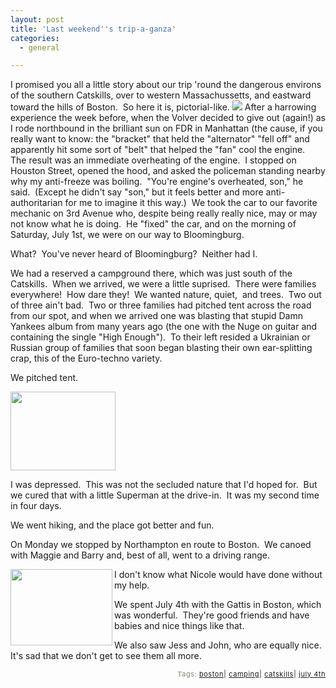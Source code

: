 ```yaml
---
layout: post
title: 'Last weekend''s trip-a-ganza'
categories:
  - general

---
```


I promised you all a little story about our trip 'round the dangerous environs of the southern Catskills, over to western Massachussetts, and eastward toward the hills of Boston.  So here it is, pictorial-like.
<a href="http://flickr.com/photos/94755749@N00/182924108" title="Our fearless Volvo"><img border="0" src="http://static.flickr.com/64/182924108_574f9cf204_m.jpg" /></a>
After a harrowing experience the week before, when the Volver decided to give out (again!) as I rode northbound in the brilliant sun on FDR in Manhattan (the cause, if you really want to know: the "bracket" that held the "alternator" "fell off" and apparently hit some sort of "belt" that helped the "fan" cool the engine.  The result was an immediate overheating of the engine.  I stopped on Houston Street, opened the hood, and asked the policeman standing nearby why my anti-freeze was boiling.  "You're engine's overheated, son," he said.  (Except he didn't say "son," but it feels better and more anti-authoritarian for me to imagine it this way.)  We took the car to our favorite mechanic on 3rd Avenue who, despite being really really nice, may or may not know what he is doing.  He "fixed" the car, and on the morning of Saturday, July 1st, we were on our way to Bloomingburg.

What?  You've never heard of Bloomingburg?  Neither had I.

We had a reserved a campground there, which was just south of the Catskills.  When we arrived, we were a little suprised.  There were families everywhere!  How dare they!  We wanted nature, quiet,  and trees.  Two out of three ain't bad.  Two or three families had pitched tent across the road from our spot, and when we arrived one was blasting that stupid Damn Yankees album from many years ago (the one with the Nuge on guitar and containing the single "High Enough").   To their left resided a Ukrainian or Russian group of families that soon began blasting their own ear-splitting crap, this of the Euro-techno variety.

We pitched tent.

<a href="http://flickr.com/photos/94755749@N00/182923975" title="Our fearless tent"><img width="168" height="126" border="0" src="http://static.flickr.com/56/182923975_b6ace4ef68_m.jpg" /></a>

I was depressed.  This was not the secluded nature that I'd hoped for.  But we cured that with a little Superman at the drive-in.  It was my second time in four days.

We went hiking, and the place got better and fun.

On Monday we stopped by Northampton en route to Boston.  We canoed with Maggie and Barry and, best of all, went to a driving range.

<a href="http://flickr.com/photos/94755749@N00/182926076" title="me attempting to help Nicole"><img width="163" height="122" border="0" align="left" src="http://static.flickr.com/56/182926076_eec402867b_m.jpg" /></a>
I don't know what Nicole would have done without my help.

We spent July 4th with the Gattis in Boston, which was wonderful.  They're good friends and have babies and nice things like that.

We also saw Jess and John, who are equally nice.  It's sad that we don't get to see them all more.

<!-- technorati tags start --><p style="text-align:right;font-size:11px;letter-spacing:.05em;color:#808979;">Tags: <a href="http://www.technorati.com/tag/boston" rel="tag">boston</a><strong>|</strong> <a href="http://www.technorati.com/tag/camping" rel="tag">camping</a><strong>|</strong> <a href="http://www.technorati.com/tag/catskills" rel="tag">catskills</a><strong>|</strong> <a href="http://www.technorati.com/tag/july 4th" rel="tag">july 4th</a></p><!-- technorati tags end -->
